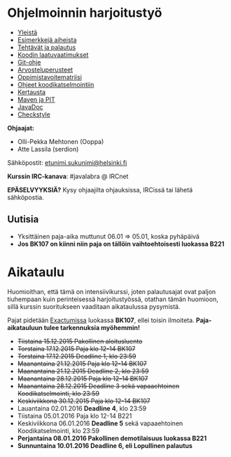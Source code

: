 # Ohjelmoinnin harjoitustyö
* [Yleistä](ohjeet/Yleistä.md)
* [Esimerkkejä aiheista](ohjeet/Esimerkkejä-aiheista.md)
* [Tehtävät ja palautus](ohjeet/Tehtävät-ja-palautus.md)
* [Koodin laatuvaatimukset](ohjeet/Koodin-laatuvaatimukset.md)
* [Git-ohje](ohjeet/Git-ohje.md)
* [Arvosteluperusteet](ohjeet/Arvosteluperusteet.md)
* [Oppimistavoitematriisi](http://www.cs.helsinki.fi/courses/58160/matriisi)
* [Ohjeet koodikatselmointiin](ohjeet/Koodikatselmointi.md)
* [Kertausta](ohjeet/Kertausta.md)
* [Maven ja PIT](ohjeet/Maven-ja-PIT.md)
* [JavaDoc](ohjeet/JavaDoc.md)
* [Checkstyle](ohjeet/Checkstyle.md)

**Ohjaajat:**
* Olli-Pekka Mehtonen (Ooppa)
* Atte Lassila (serdion)


Sähköpostit: etunimi.sukunimi@helsinki.fi

**Kurssin IRC-kanava**:
\#javalabra @ IRCnet

**EPÄSELVYYKSIÄ?** Kysy ohjaajilta ohjauksissa, IRCissä tai lähetä sähköpostia.

## Uutisia

* Yksittäinen paja-aika muttunut 06.01 => 05.01, koska pyhäpäivä
* **Jos BK107 on kiinni niin paja on tällöin vaihtoehtoisesti luokassa B221**

# Aikataulu

Huomioithan, että tämä on intensiivikurssi, joten palautusajat ovat paljon tiuhempaan kuin perinteisessä harjoitustyössä, otathan tämän huomioon, sillä kurssin suoritukseen vaaditaan aikataulussa pysymistä.

Pajat pidetään [Exactumissa](http://www.helsinki.fi/teknos/opetustilat/kumpula/gh2b/default.htm) luokassa **BK107**, ellei toisin ilmoiteta. **Paja-aikatauluun tulee tarkennuksia myöhemmin!**

* ~~Tiistaina 15.12.2015 Pakollinen aloitusluento~~
* ~~Torstaina 17.12.2015 Paja klo 12-14 BK107~~
* ~~Torstaina 17.12.2015 Deadline 1, klo 23:59~~
* ~~Maanantaina 21.12.2015 Paja klo 12-14 BK107~~
* ~~Maanantaina 21.12.2015 Deadline 2, klo 23:59~~
* ~~Maanantaina 28.12.2015 Paja klo 12-14 BK107~~
* ~~Maanantaina 28.12.2015 Deadline 3 sekä vapaaehtoinen Koodikatselmointi, klo 23:59~~
* ~~Keskiviikkona 30.12.2015 Paja klo 12-14 BK107~~
* Lauantaina 02.01.2016 **Deadline 4**, klo 23:59
* Tiistaina 05.01.2016 Paja klo 12-14 B221
* Keskiviikkona 06.01.2016 **Deadline 5** sekä vapaaehtoinen Koodikatselmointi, klo 23:59
* **Perjantaina 08.01.2016 Pakollinen demotilaisuus luokassa B221**
* **Sunnuntaina 10.01.2016 Deadline 6, eli Lopullinen palautus**
